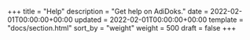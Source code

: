 +++
title = "Help"
description = "Get help on AdiDoks."
date = 2022-02-01T00:00:00+00:00
updated = 2022-02-01T00:00:00+00:00
template = "docs/section.html"
sort_by = "weight"
weight = 500
draft = false
+++
